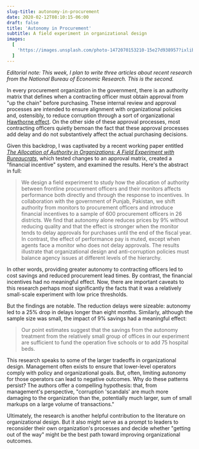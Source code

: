 ```yaml
---
slug-title: autonomy-in-procurement
date: 2020-02-12T08:10:15-06:00
draft: false
title: 'Autonomy in Procurement'
subtitle: A field experiment in organizational design
images:
  [
    'https://images.unsplash.com/photo-1472070153210-15e27d938957?ixlib=rb-1.2.1&ixid=eyJhcHBfaWQiOjEyMDd9&auto=format&fit=crop&w=1950&q=80',
  ]
---
```


_Editorial note: This week, I plan to write three articles about recent research from the National Bureau of Economic Research. This is the second._

In every procurement organization in the government, there is an authority matrix that defines when a contracting officer must obtain approval from "up the chain" before purchasing. These internal review and approval processes are intended to ensure alignment with organizational policies and, ostensibly, to reduce corruption through a sort of organizational [Hawthorne effect](https://en.wikipedia.org/wiki/Hawthorne_effect). On the other side of these approval processes, most contracting officers quietly bemoan the fact that these approval processes add delay and do not substantively affect the actual purchasing decisions.

Given this backdrop, I was captivated by a recent working paper entitled _[The Allocation of Authority in Organizations: A Field Experiment with Bureaucrats](https://www.nber.org/papers/w26733)_, which tested changes to an approval matrix, created a "financial incentive" system, and examined the results. Here's the abstract in full:

> We design a field experiment to study how the allocation of authority between frontline procurement officers and their monitors affects performance both directly and through the response to incentives. In collaboration with the government of Punjab, Pakistan, we shift authority from monitors to procurement officers and introduce financial incentives to a sample of 600 procurement officers in 26 districts. We find that autonomy alone reduces prices by 9% without reducing quality and that the effect is stronger when the monitor tends to delay approvals for purchases until the end of the fiscal year. In contrast, the effect of performance pay is muted, except when agents face a monitor who does not delay approvals. The results illustrate that organizational design and anti-corruption policies must balance agency issues at different levels of the hierarchy.

In other words, providing greater autonomy to contracting officers led to cost savings and reduced procurement lead times. By contrast, the financial incentives had no meaningful effect. Now, there are important caveats to this research perhaps most significantly the facts that it was a relatively small-scale experiment with low price thresholds.

But the findings are notable. The reduction delays were sizeable: autonomy led to a 25% drop in delays longer than eight months. Similarly, although the sample size was small, the impact of 9% savings had a meaningful effect:

> Our point estimates suggest that the savings from the autonomy treatment from the relatively small group of offices in our experiment are sufficient to fund the operation five schools or to add 75 hospital beds.

This research speaks to some of the larger tradeoffs in organizational design. Management often exists to ensure that lower-level operators comply with policy and organizational goals. But, often, limiting autonomy for those operators can lead to negative outcomes. Why do these patterns persist? The authors offer a compelling hypothesis: that, from management's perspective, "corruption 'scandals' are much more damaging to the organization than the, potentially much larger, sum of small markups on a large volume of transactions."

Ultimately, the research is another helpful contribution to the literature on organizational design. But it also might serve as a prompt to leaders to reconsider their own organization's processes and decide whether "getting out of the way" might be the best path toward improving organizational outcomes.
